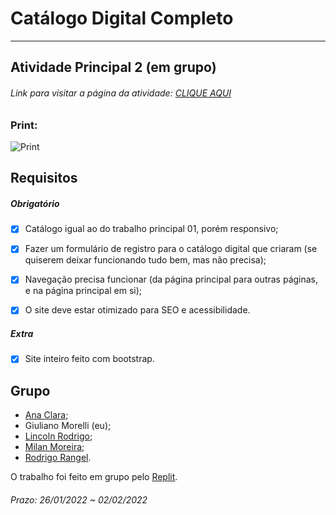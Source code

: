 # Catálogo Digital Completo  

---  

## Atividade Principal 2 (em grupo)  

###### Link para visitar a página da atividade: [CLIQUE AQUI](https://giunossauro.github.io/iFood_Lets-Code_Sala-842/)

### Print:

![Print]()

## Requisitos  

##### Obrigatório  

- [x] Catálogo igual ao do trabalho principal 01, porém responsivo;  

- [x] Fazer um formulário de registro para o catálogo digital que criaram (se quiserem deixar funcionando tudo bem, mas não precisa);  

- [x] Navegação precisa funcionar (da página principal para outras páginas, e na página principal em si);  

- [x] O site deve estar otimizado para SEO e acessibilidade.  

##### Extra  

- [x] Site inteiro feito com bootstrap.  

## Grupo  
- [Ana Clara](https://github.com/acbarbeta);  
- Giuliano Morelli (eu);  
- [Lincoln Rodrigo](https://github.com/LinkolnR);  
- [Milan Moreira](https://github.com/Milan-Cruz);  
- [Rodrigo Rangel](https://github.com/rodrigo-rngl).  

O trabalho foi feito em grupo pelo [Replit](https://replit.com/@lincolnR/Teste).  

###### Prazo: 26/01/2022 ~ 02/02/2022  

